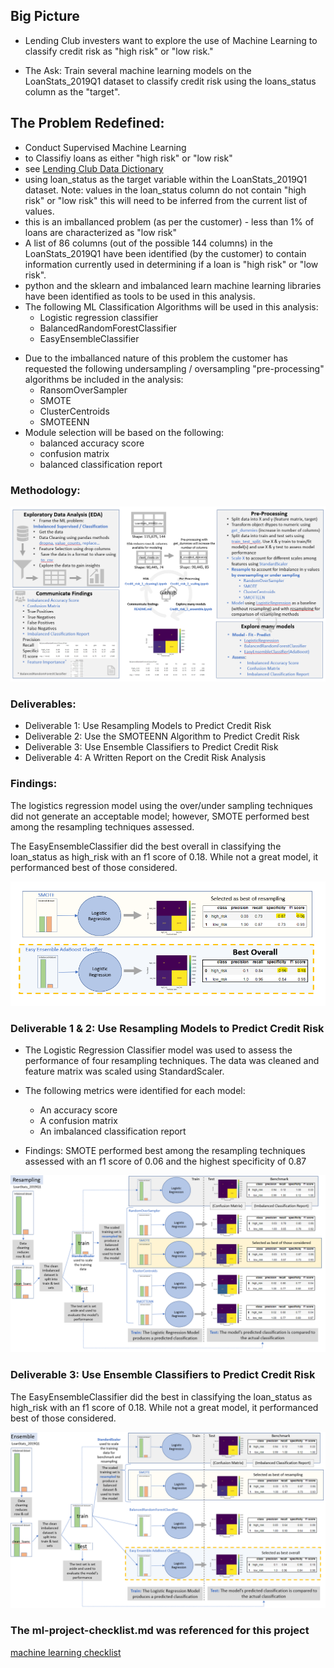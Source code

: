 ## Big Picture
* Lending Club investers want to explore the use of Machine Learning to classify credit risk as "high risk" or "low risk."

* The Ask: Train several machine learning models on the LoanStats_2019Q1 dataset to classify credit risk using the loans_status column as the "target". 

## The Problem Redefined: 
* Conduct Supervised Machine Learning
* to Classifiy loans as either "high risk" or "low risk"
* see [Lending Club Data Dictionary](https://www.kaggle.com/jonchan2003/lending-club-data-dictionary)
* using loan_status as the target variable within the LoanStats_2019Q1 dataset. Note: values in the loan_status column do not contain "high risk" or "low risk" this will need to be inferred from the current list of values.
* this is an imballanced problem (as per the customer) - less than 1% of loans are characterized as "low risk"
* A list of 86 columns (out of the possible 144 columns) in the LoanStats_2019Q1 have been identified (by the customer) to contain information currently used in determining if a loan is "high risk" or "low risk".
* python and the sklearn and imbalanced learn machine learning libraries have been identified as tools to be used in this analysis. 
* The following ML Classification Algorithms will be used in this analysis: 
    <br>
    * Logistic regression classifier
    * BalancedRandomForestClassifier
    * EasyEnsembleClassifier <br>
    
- Due to the imballanced nature of this problem the customer has requested the following undersampling / oversampling "pre-processing" algorithms be included in the analysis:
    <br>
    * RansomOverSampler
    * SMOTE
    * ClusterCentroids
    * SMOTEENN <br>
- Module selection will be based on the following:
    <br>
    * balanced accuracy score
    * confusion matrix
    * balanced classification report <br>

### Methodology:
![Methodology](./Images/Methodology.png)

### Deliverables:
* Deliverable 1: Use Resampling Models to Predict Credit Risk
* Deliverable 2: Use the SMOTEENN Algorithm to Predict Credit Risk
* Deliverable 3: Use Ensemble Classifiers to Predict Credit Risk
* Deliverable 4: A Written Report on the Credit Risk Analysis 

### Findings:
The logistics regression model using the over/under sampling techniques did not generate an acceptable model; however, SMOTE performed best among the resampling techniques assessed.

The EasyEnsembleClassifier did the best overall in classifying the loan_status as high_risk with an f1 score of 0.18. While not a great model, it performanced best of those considered.

![Summary Slide](./Images/Summary_Slide.png)

### Deliverable 1 & 2: Use Resampling Models to Predict Credit Risk
* The Logistic Regression Classifier model was used to assess the performance of four resampling techniques. The data was cleaned and feature matrix was scaled using StandardScaler.

* The following metrics were identified for each model:
  - An accuracy score
  - A confusion matrix
  - An imbalanced classification report

* Findings: SMOTE performed best among the resampling techniques assessed with an f1 score of 0.06 and the highest specificity of 0.87

![Resample_slide](./Images/Resample_slide.png)


### Deliverable 3: Use Ensemble Classifiers to Predict Credit Risk

The EasyEnsembleClassifier did the best in classifying the loan_status as high_risk with an f1 score of 0.18. While not a great model, it performanced best of those considered.

![Ensemble_Slide](./Images/Ensemble_Slide.png)

### The ml-project-checklist.md was referenced for this project
[machine learning checklist](https://github.com/ageron/handson-ml/blob/master/ml-project-checklist.md)